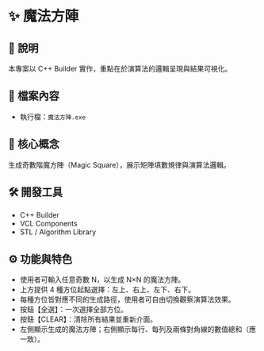 # ✨ 魔法方陣

## 📘 說明
本專案以 C++ Builder 實作，重點在於演算法的邏輯呈現與結果可視化。

## 📁 檔案內容
- 執行檔：`魔法方陣.exe`  

## 🧠 核心概念
生成奇數階魔方陣（Magic Square），展示矩陣填數規律與演算法邏輯。

## 🛠️ 開發工具
- C++ Builder  
- VCL Components  
- STL / Algorithm Library

## ⚙️ 功能與特色
- 使用者可輸入任意奇數 N，以生成 N×N 的魔法方陣。
- 上方提供 4 種方位起點選擇：左上、右上、左下、右下。  
- 每種方位皆對應不同的生成路徑，使用者可自由切換觀察演算法效果。
- 按鈕【全選】：一次選擇全部方位。
- 按鈕【CLEAR】：清除所有結果並重新介面。
- 左側顯示生成的魔法方陣；右側顯示每行、每列及兩條對角線的數值總和（應一致）。
